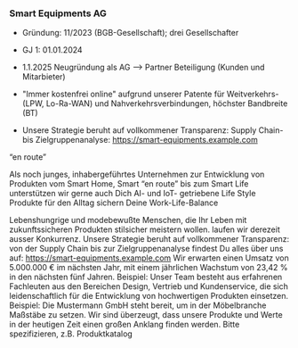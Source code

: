 ### Smart Equipments AG

- Gründung: 11/2023 (BGB-Gesellschaft); drei Gesellschafter

- GJ 1: 01.01.2024
- 1.1.2025 Neugründung als AG
    --> Partner Beteiligung (Kunden und Mitarbieter)

- "Immer kostenfrei online"
     aufgrund unserer Patente für Weitverkehrs- (LPW, Lo-Ra-WAN)
     und Nahverkehrsverbindungen, höchster Bandbreite (BT) 

- Unsere Strategie beruht auf vollkommener Transparenz: 
  Supply Chain- bis  Zielgruppenanalyse:
                        https://smart-equipments.example.com

“en route” 


Als noch junges, inhabergeführtes Unternehmen zur Entwicklung von Produkten vom Smart Home, 
Smart “en route” bis zum Smart Life unterstützen wir gerne auch Dich
AI- und IoT- getriebene Life Style Produkte für den Alltag sichern Deine Work-Life-Balance

Lebenshungrige und modebewußte Menschen, die Ihr Leben mit zukunftssicheren Produkten stilsicher meistern wollen.
laufen wir derezeit ausser Konkurrenz.
Unsere Strategie beruht auf vollkommener Transparenz: von der Supply Chain bis zur Zielgruppenanalyse findest Du alles über uns auf:
                        https://smart-equipments.example.com
Wir erwarten einen Umsatz von 5.000.000 € im nächsten Jahr, mit einem jährlichen Wachstum von 23,42 % in den nächsten fünf Jahren.
Beispiel: Unser Team besteht aus erfahrenen Fachleuten aus den Bereichen Design, Vertrieb und Kundenservice, die sich leidenschaftlich für die Entwicklung von hochwertigen Produkten einsetzen.
Beispiel: Die Mustermann GmbH steht bereit, um in der Möbelbranche Maßstäbe zu setzen. Wir sind überzeugt, dass unsere Produkte und Werte in der heutigen Zeit einen großen Anklang finden werden.
Bitte spezifizieren, z.B. Produktkatalog
